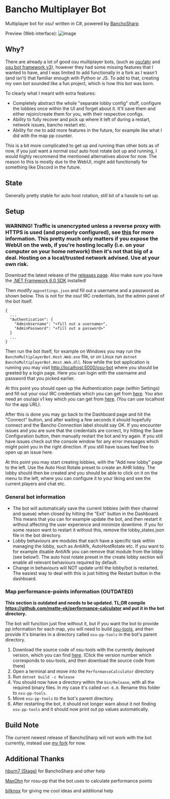# Bancho Multiplayer Bot

Multiplayer bot for osu! written in C#, powered by [BanchoSharp](https://github.com/hburn7/BanchoSharp)

Preview (Web interface):
![image](https://user-images.githubusercontent.com/49276951/203641535-64726e7b-637e-4a4c-a06a-b0eeb0a58d9f.png)

## Why?
There are already a lot of good osu multiplayer bots, (such as [osu!ahr](https://github.com/Meowhal/osu-ahr) and [osu bot framework v3](https://github.com/jramseygreen/osu_bot_framework-v3)), however they had some missing features that I wanted to have, and I was limited to add functionally in a fork as I wasn't (and isn't) that familiar enough with Python or JS. To add to that, creating my own bot sounded like a fun project, which is how this bot was born.

To clearly what I meant with extra features:
* Completely abstract the whole "separate lobby config" stuff, configure the lobbies once within the UI and forget about it. It'll save them and either rejoin/create them for you, with their respective configs.
* Ability to fully recover and pick up where it left of during a restart, network issues, bancho restart etc. 
* Ability for me to add more features in the future, for example like what I did with the map pp counter.

This is a bit more complicated to get up and running than other bots as of now, if you just want a normal osu! auto host rotate bot up and running, I would highly recommend the mentioned alternatives above for now. The reason to this is mostly due to the WebUI, might add functionally for something like Discord in the future.

## State
Generally pretty stable for auto host rotation, still bit of a hassle to set up.

## Setup
### **WARNING!** Traffic is unencrypted unless a reverse proxy with HTTPS is used (and properly configured), see [this](https://learn.microsoft.com/en-us/aspnet/core/blazor/host-and-deploy/server?view=aspnetcore-7.0#linux-with-nginx) for more information. This pretty much only matters if you expose the WebUI on the web, if you're hosting locally (i.e. on your computer on your home network) then it's not that big of a deal. Hosting on a local/trusted network advised. Use at your own risk. 

Download the latest release of the [releases page](https://github.com/matte-ek/BanchoMultiplayerBot/releases). Also make sure you have the [.NET Framework 6.0 SDK](https://dotnet.microsoft.com/en-us/download) installed!

Then modify `appsettings.json` and fill out a username and a password as shown below. This is not for the osu! IRC credentials, but the admin panel of the bot itself. 
```
{
  ...
  "Authentication": {
    "AdminUsername": "<fill out a username>",
    "AdminPassword": "<fill out a password>"
  }
  ...
}
```

Then run the bot itself, for example on Windows you may run the `BanchoMultiplayerBot.Host.Web.exe` file, or on Linux run `dotnet BanchoMultiplayerBot.Host.Web.dll`. Now while the bot application is running you may visit
[http://localhost:5000/osu-bot](http://localhost:5000/osu-bot) where you should be greeted by a login page. Here you can login with the username and password that you picked earlier.

At this point you should open up the Authentication page (within Settings) and fill out your osu! IRC credentials which you can get from [here](https://osu.ppy.sh/p/irc). You also need an osu!api v1 key which you can get from [here](https://osu.ppy.sh/p/api/). (You can use localhost for the app URL).

After this is done you may go back to the Dashboard page and hit the "Connect" button, and after waiting a few seconds it should hopefully connect and the Bancho Connection label should say OK. If you encounter issues and you are sure that the credentails are correct, try hitting the Save Configuration button, then manually restart the bot and try again. If you still have issues check out the console window for any error messages which might point you in the right direction. If you still have issues feel free to open up an issue here.

At this point you may start creating lobbies, with the "Add new lobby" page to the left. Use the Auto Host Rotate preset to create an AHR lobby. The lobby should then be created and you should be able to click on it on the menu to the left, where you can configure it to your liking and see the current players and chat etc.

### General bot information
* The bot will automatically save the current lobbies (with their channel and queue) when closed by hitting the "Exit" button in the Dashboard. This means that you can for example update the bot, and then restart it without affecting the user experience and minimize downtime. If you for some reason want to restart it without this, remove the lobby_states.json file in the bot directory.
* Lobby behaviours are modules that each have a specific task within managing the lobby, such as AntiAfk, AutoHostRotate etc. If you want to for example disable AntiAfk you can remove that module from the lobby (see below!). The auto host rotate preset in the create lobby section will enable all relevant behaviours required by default.
* Change in behaviours will NOT update until the lobby/bot is restarted. The easiest way to deal with this is just hitting the Restart button in the dashboard.

### Map performance-points information (OUTDATED)

**This section is outdated and needs to be updated. TL;DR compile https://github.com/matte-ek/performance-calculator and put it in the bot directory.**

The bot will function just fine without it, but if you want the bot to provide pp information for each map, you will need to build [osu-tools](https://github.com/ppy/osu-tools), and then provide it's binaries in a directory called `osu-pp-tools` in the bot's parent directory.

1. Download the source code of osu-tools with the currently deployed version, which you can find [here](https://github.com/ppy/osu-infrastructure/wiki/Star-Rating-and-Performance-Points). (Click the version number which corresponds to osu-tools, and then download the source code from there)
2. Open a terminal and move into the `PerformanceCalculator` directory
3. Run `dotnet build -c Release`
4. You should now have a directory within the `bin/Release`, with all the required binary files. In my case it's called `net-6.0`. Rename this folder to `osu-pp-tools`.
5. Move `osu-pp-tools` to the bot's parent directory.
6. After restarting the bot, it should not longer warn about it not finding `osu-pp-tools` and it should now print out pp values automatically.

## Build Note
The current newest release of BanchoSharp will not work with the bot currently, instead use [my fork](https://github.com/matte-ek/BanchoSharp/tree/v1.2.0-add-join-time) for now.

## Additional Thanks
[hburn7 (Stage)](https://github.com/hburn7) for BanchoSharp and other help

[MaxOhn](https://github.com/MaxOhn) for rosu-pp that the bot uses to calculate performance points

[bitknox](https://github.com/bitknox) for giving me cool ideas and additional help
